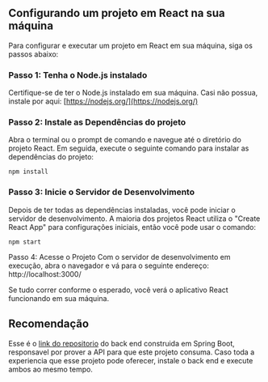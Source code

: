 ## Configurando um projeto em React na sua máquina

Para configurar e executar um projeto em React em sua máquina, siga os passos abaixo:

### Passo 1: Tenha o Node.js instalado
Certifique-se de ter o Node.js instalado em sua máquina. Casi não possua, instale por aqui: [https://nodejs.org/](https://nodejs.org/)

### Passo 2: Instale as Dependências do projeto
Abra o terminal ou o prompt de comando e navegue até o diretório do projeto React. Em seguida, execute o seguinte comando para instalar as dependências do projeto:
```
npm install
```

### Passo 3: Inicie o Servidor de Desenvolvimento
Depois de ter todas as dependências instaladas, você pode iniciar o servidor de desenvolvimento. A maioria dos projetos React utiliza o "Create React App" para configurações iniciais, então você pode usar o comando:
```
npm start
```

Passo 4: Acesse o Projeto
Com o servidor de desenvolvimento em execução, abra o navegador e vá para o seguinte endereço: http://localhost:3000/

Se tudo correr conforme o esperado, você verá o aplicativo React funcionando em sua máquina.

## Recomendação
Esse é o [link do repositorio](https://github.com/YohanDevPs/supera-desafio-back) do back end construida em Spring Boot, responsavel por prover a API para que este projeto consuma. Caso toda a experiencia que esse projeto pode oferecer, instale o back end e execute ambos ao mesmo tempo.
